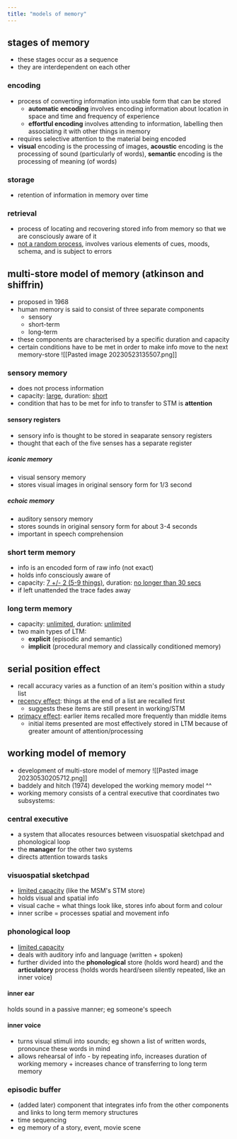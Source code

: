 ```yaml
---
title: "models of memory"
---
```

## stages of memory
- these stages occur as a sequence
- they are interdependent on each other
### encoding
- process of converting information into usable form that can be stored
	- **automatic encoding** involves encoding information about location in space and time and frequency of experience
	- **effortful encoding** involves attending to information, labelling then associating it with other things in memory
- requires selective attention to the material being encoded
- **visual** encoding is the processing of images, **acoustic** encoding is the processing of sound (particularly of words), **semantic** encoding is the processing of meaning (of words)
### storage
- retention of information in memory over time
### retrieval
- process of locating and recovering stored info from memory so that we are consciously aware of it
- <u>not a random process</u>, involves various elements of cues, moods, schema, and is subject to errors
## multi-store model of memory (atkinson and shiffrin)
- proposed in 1968
- human memory is said to consist of three separate components
	- sensory
	- short-term
	- long-term
- these components are characterised by a specific duration and capacity
- certain conditions have to be met in order to make info move to the next memory-store
![[Pasted image 20230523135507.png]]
### sensory memory
- does not process information
- capacity: <u>large</u>, duration: <u>short</u>
- condition that has to be met for info to transfer to STM is **attention**
#### sensory registers
- sensory info is thought to be stored in seaparate sensory registers
- thought that each of the five senses has a separate register
##### iconic memory
- visual sensory memory
- stores visual images in original sensory form for 1/3 second
##### echoic memory
- auditory sensory memory
- stores sounds in original sensory form for about 3-4 seconds
- important in speech comprehension
### short term memory
- info is an encoded form of raw info (not exact)
- holds info consciously aware of
- capacity: <u>7 +/- 2 (5-9 things)</u>, duration: <u>no longer than 30 secs</u>
- if left unattended the trace fades away
### long term memory
- capacity: <u>unlimited</u>, duration: <u>unlimited</u>
- two main types of LTM:
	- **explicit** (episodic and semantic)
	- **implicit** (procedural memory and classically conditioned memory)
## serial position effect
- recall accuracy varies as a function of an item's position within a study list
- <u>recency effect</u>: things at the end of a list are recalled first
	- suggests these items are still present in working/STM
- <u>primacy effect</u>: earlier items recalled more frequently than middle items
	- initial items presented are most effectively stored in LTM because of greater amount of attention/processing
## working model of memory
- development of multi-store model of memory
![[Pasted image 20230530205712.png]] 
- baddely and hitch (1974) developed the working memory model ^^
- working memory consists of a central executive that coordinates two subsystems:
### central executive
- a system that allocates resources between visuospatial sketchpad and phonological loop
- the **manager** for the other two systems 
- directs attention towards tasks
### visuospatial sketchpad
- <u>limited capacity</u> (like the MSM's STM store)
- holds visual and spatial info
- visual cache = what things look like, stores info about form and colour
- inner scribe = processes spatial and movement info
### phonological loop
-  <u>limited capacity</u> 
- deals with auditory info and language (written + spoken)
- further divided into the **phonological** store (holds word heard) and the **articulatory** process (holds words heard/seen silently repeated, like an inner voice)
#### inner ear
 holds sound in a passive manner; eg someone's speech
#### inner voice
- turns visual stimuli into sounds; eg shown a list of written words, pronounce these words in mind
- allows rehearsal of info - by repeating info, increases duration of working memory + increases chance of transferring to long term memory
### episodic buffer
- (added later) component that integrates info from the other components and links to long term memory structures
- time sequencing
- eg memory of a story, event, movie scene